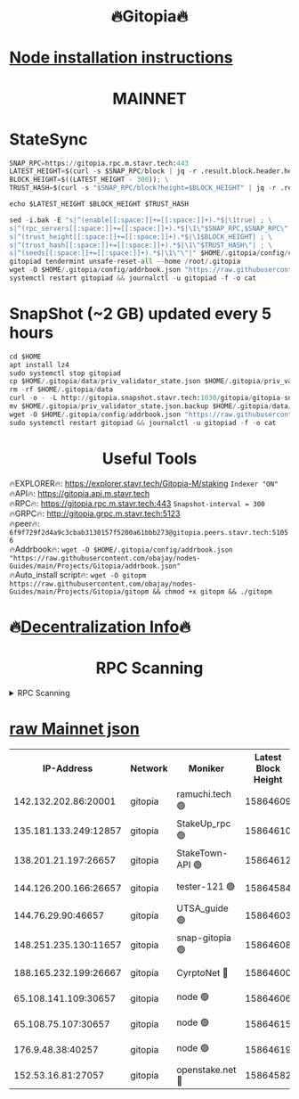<h1 align="center"> 🔥Gitopia🔥</h1>

[Node installation instructions](https://github.com/obajay/nodes-Guides/tree/main/Projects/Gitopia)
=

<h1 align="center"> MAINNET</h1>

# StateSync
```python
SNAP_RPC=https://gitopia.rpc.m.stavr.tech:443
LATEST_HEIGHT=$(curl -s $SNAP_RPC/block | jq -r .result.block.header.height); \
BLOCK_HEIGHT=$((LATEST_HEIGHT - 300)); \
TRUST_HASH=$(curl -s "$SNAP_RPC/block?height=$BLOCK_HEIGHT" | jq -r .result.block_id.hash)

echo $LATEST_HEIGHT $BLOCK_HEIGHT $TRUST_HASH

sed -i.bak -E "s|^(enable[[:space:]]+=[[:space:]]+).*$|\1true| ; \
s|^(rpc_servers[[:space:]]+=[[:space:]]+).*$|\1\"$SNAP_RPC,$SNAP_RPC\"| ; \
s|^(trust_height[[:space:]]+=[[:space:]]+).*$|\1$BLOCK_HEIGHT| ; \
s|^(trust_hash[[:space:]]+=[[:space:]]+).*$|\1\"$TRUST_HASH\"| ; \
s|^(seeds[[:space:]]+=[[:space:]]+).*$|\1\"\"|" $HOME/.gitopia/config/config.toml
gitopiad tendermint unsafe-reset-all --home /root/.gitopia
wget -O $HOME/.gitopia/config/addrbook.json "https://raw.githubusercontent.com/obajay/nodes-Guides/main/Projects/Gitopia/addrbook.json"
systemctl restart gitopiad && journalctl -u gitopiad -f -o cat
```
# SnapShot (~2 GB) updated every 5 hours
```python
cd $HOME
apt install lz4
sudo systemctl stop gitopiad
cp $HOME/.gitopia/data/priv_validator_state.json $HOME/.gitopia/priv_validator_state.json.backup
rm -rf $HOME/.gitopia/data
curl -o - -L http://gitopia.snapshot.stavr.tech:1030/gitopia/gitopia-snap.tar.lz4 | lz4 -c -d - | tar -x -C $HOME/.gitopia --strip-components 2
mv $HOME/.gitopia/priv_validator_state.json.backup $HOME/.gitopia/data/priv_validator_state.json
wget -O $HOME/.gitopia/config/addrbook.json "https://raw.githubusercontent.com/obajay/nodes-Guides/main/Projects/Gitopia/addrbook.json"
sudo systemctl restart gitopiad && journalctl -u gitopiad -f -o cat
```
 <h1 align="center"> Useful Tools</h1>

🔥EXPLORER🔥:      https://explorer.stavr.tech/Gitopia-M/staking  `Indexer "ON"` \
🔥API🔥: 			 		 https://gitopia.api.m.stavr.tech \
🔥RPC🔥:           https://gitopia.rpc.m.stavr.tech:443              `Snapshot-interval = 300` \
🔥GRPC🔥:          http://gitopia.grpc.m.stavr.tech:5123 \
🔥peer🔥:					 `6f9f729f2d4a9c3cbab3130157f5200a61bbb273@gitopia.peers.stavr.tech:51056` \
🔥Addrbook🔥:    ```wget -O $HOME/.gitopia/config/addrbook.json "https://raw.githubusercontent.com/obajay/nodes-Guides/main/Projects/Gitopia/addrbook.json"``` \
🔥Auto_install script🔥: ```wget -O gitopm https://raw.githubusercontent.com/obajay/nodes-Guides/main/Projects/Gitopia/gitopm && chmod +x gitopm && ./gitopm```

🔥[Decentralization Info](https://github.com/obajay/StateSync-snapshots/tree/main/Projects/Gitopia/Decentralization)🔥
=

<h1 align="center"> RPC Scanning</h1>

<details>
<summary>RPC Scanning</summary>

<h2 align="center"> We scan nodes in real time every 4 hours. And we provide the final result of RPC endpoints.
We cannot influence the operation of these nodes in any way. </h2>


```python
If Voting Power is higher than 0 --> then the Node is a validator of the network and may be subject to attack and be a potential threat to the chain.
```
```python
We marked such validators with a red symbol
```

</details>

[raw Mainnet json](https://rpc-check.gitopm.stavr.tech/gitopm/rpc-gitopm-result.json)
=

<table><tr><th>IP-Address</th><th>Network</th><th>Moniker</th><th>Latest Block Height</th><th>Earliest Block Height</th><th>Catching Up</th><th>Tx Index</th><th>Voting Power</th><th>Scan Time</th></tr><tr><td>142.132.202.86:20001</td><td>gitopia</td><td>ramuchi.tech 🟢</td><td>15864609</td><td>6548337</td><td>False</td><td>on</td><td>0</td><td>2024-03-24T21:53:46.108657760UTC</td></tr><tr><td>135.181.133.249:12857</td><td>gitopia</td><td>StakeUp_rpc 🟢</td><td>15864610</td><td>8010001</td><td>False</td><td>on</td><td>0</td><td>2024-03-24T21:53:46.421971665UTC</td></tr><tr><td>138.201.21.197:26657</td><td>gitopia</td><td>StakeTown-API 🟢</td><td>15864612</td><td>12733501</td><td>False</td><td>on</td><td>0</td><td>2024-03-24T21:53:50.798969322UTC</td></tr><tr><td>144.126.200.166:26657</td><td>gitopia</td><td>tester-121 🟢</td><td>15864584</td><td>12832814</td><td>False</td><td>off</td><td>0</td><td>2024-03-24T21:53:05.430272207UTC</td></tr><tr><td>144.76.29.90:46657</td><td>gitopia</td><td>UTSA_guide 🟢</td><td>15864603</td><td>13035301</td><td>False</td><td>on</td><td>0</td><td>2024-03-24T21:53:35.041501892UTC</td></tr><tr><td>148.251.235.130:11657</td><td>gitopia</td><td>snap-gitopia 🟢</td><td>15864608</td><td>14941501</td><td>False</td><td>on</td><td>0</td><td>2024-03-24T21:53:43.850828919UTC</td></tr><tr><td>188.165.232.199:26667</td><td>gitopia</td><td>CyrptoNet 🔴</td><td>15864600</td><td>15044042</td><td>False</td><td>off</td><td>18667</td><td>2024-03-24T21:53:30.722646382UTC</td></tr><tr><td>65.108.141.109:30657</td><td>gitopia</td><td>node 🟢</td><td>15864606</td><td>15095965</td><td>False</td><td>on</td><td>0</td><td>2024-03-24T21:53:41.516504848UTC</td></tr><tr><td>65.108.75.107:30657</td><td>gitopia</td><td>node 🟢</td><td>15864615</td><td>15146660</td><td>False</td><td>on</td><td>0</td><td>2024-03-24T21:53:55.176833907UTC</td></tr><tr><td>176.9.48.38:40257</td><td>gitopia</td><td>node 🟢</td><td>15864619</td><td>15437001</td><td>False</td><td>on</td><td>0</td><td>2024-03-24T21:54:01.554333053UTC</td></tr><tr><td>152.53.16.81:27057</td><td>gitopia</td><td>openstake.net 🔴</td><td>15864582</td><td>15603701</td><td>False</td><td>off</td><td>61705</td><td>2024-03-24T21:53:03.093293220UTC</td></tr></table>
